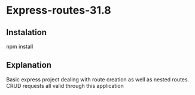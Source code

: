 # Express-routes-31.8


## Instalation
npm install


## Explanation
Basic express project dealing with route creation as well as nested routes. CRUD requests all valid through this application
